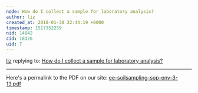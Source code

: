 ```yaml
---
node: How do I collect a sample for laboratory analysis?
author: liz
created_at: 2018-01-30 22:44:19 +0000
timestamp: 1517352259
nid: 14842
cid: 18326
uid: 7
---
```




[liz](../profile/liz) replying to: [How do I collect a sample for laboratory analysis?](../notes/warren/09-07-2017/how-do-i-collect-a-sample-for-laboratory-analysis)

----
Here's a permalink to the PDF on our site: <a href="https://publiclab.org/system/images/photos/000/023/409/original/ee-soilsampling-sop-env-3-13.pdf"><i class="fa fa-file"></i> ee-soilsampling-sop-env-3-13.pdf</a>